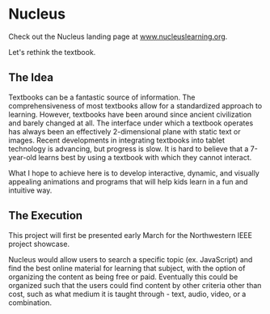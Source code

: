 # Nucleus
Check out the Nucleus landing page at www.nucleuslearning.org.

Let's rethink the textbook.

## The Idea
Textbooks can be a fantastic source of information. The comprehensiveness of most textbooks allow for a standardized approach to learning. However, textbooks have been around since ancient civilization and barely changed at all. The interface under which a textbook operates has always been an effectively 2-dimensional plane with static text or images. Recent developments in integrating textbooks into tablet technology is advancing, but progress is slow. It is hard to believe that a 7-year-old learns best by using a textbook with which they cannot interact.

What I hope to achieve here is to develop interactive, dynamic, and visually appealing animations and programs that will help kids learn in a fun and intuitive way.

## The Execution
This project will first be presented early March for the Northwestern IEEE project showcase.

Nucleus would allow users to search a specific topic (ex. JavaScript) and find the best online material for learning that subject, with the option of organizing the content as being free or paid. Eventually this could be organized such that the users could find content by other criteria other than cost, such as what medium it is taught through - text, audio, video, or a combination.

